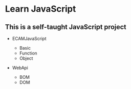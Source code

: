 # Learn JavaScript

## This is a self-taught JavaScript project

* ECAMJavaScript
  - Basic
  - Function
  - Object

* WebApi
  - BOM
  - DOM